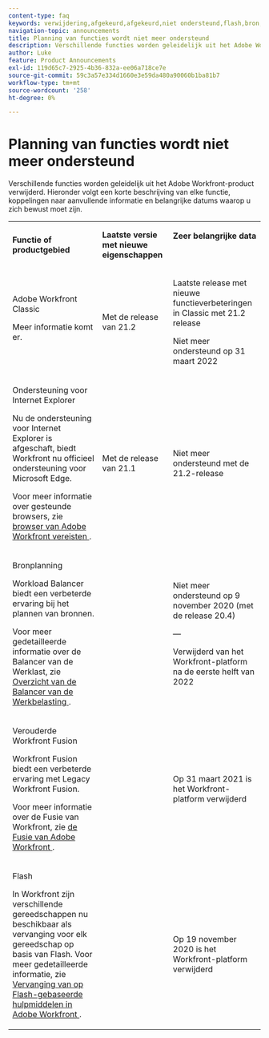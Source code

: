```yaml
---
content-type: faq
keywords: verwijdering,afgekeurd,afgekeurd,niet ondersteund,flash,bron,plannen
navigation-topic: announcements
title: Planning van functies wordt niet meer ondersteund
description: Verschillende functies worden geleidelijk uit het Adobe Workfront-product verwijderd. Hieronder volgt een korte beschrijving van elke functie, koppelingen naar aanvullende informatie en belangrijke datums waarop u zich bewust moet zijn.
author: Luke
feature: Product Announcements
exl-id: 119d65c7-2925-4b36-832a-ee06a718ce7e
source-git-commit: 59c3a57e334d1660e3e59da480a90060b1ba81b7
workflow-type: tm+mt
source-wordcount: '258'
ht-degree: 0%

---
```


# Planning van functies wordt niet meer ondersteund

Verschillende functies worden geleidelijk uit het Adobe Workfront-product verwijderd. Hieronder volgt een korte beschrijving van elke functie, koppelingen naar aanvullende informatie en belangrijke datums waarop u zich bewust moet zijn.

<table style="table-layout:auto"> 
 <col> 
 <col data-mc-conditions=""> 
 <col> 
 <tbody> 
  <tr> 
   <td><b>Functie of productgebied</b></td> 
   <td><strong> Laatste versie met nieuwe eigenschappen </strong> </td> 
   <td> <p rowspan="2"><strong> Zeer belangrijke data </strong> </p> <p rowspan="2"> </p> </td> 
  </tr> 
  <tr data-mc-conditions=""> 
   <td>Adobe Workfront Classic <p style="font-weight: normal;">Meer informatie komt er.</p> </td> 
   <td>Met de release van 21.2</td> 
   <td> <p>Laatste release met nieuwe functieverbeteringen in Classic met 21.2 release</p> <p>Niet meer ondersteund op 31 maart 2022</p> </td> 
  </tr> 
  <tr data-mc-conditions=""> 
   <td> <p>Ondersteuning voor Internet Explorer</p> <p>Nu de ondersteuning voor Internet Explorer is afgeschaft, biedt Workfront nu officieel ondersteuning voor Microsoft Edge. </p> <p>Voor meer informatie over gesteunde browsers, zie <a href="../../workfront-basics/workfront-browser-requirements.md" class="MCXref xref"> browser van Adobe Workfront vereisten </a>.</p> </td> 
   <td>Met de release van 21.1</td> 
   <td>Niet meer ondersteund met de 21.2-release</td> 
  </tr> 
  <tr> 
   <td> <p>Bronplanning</p> <p>Workload Balancer biedt een verbeterde ervaring bij het plannen van bronnen.</p> <p>Voor meer gedetailleerde informatie over de Balancer van de Werklast, zie <a href="../../resource-mgmt/workload-balancer/overview-workload-balancer.md"> Overzicht van de Balancer van de Werkbelasting </a>.</p> </td> 
   <td> </td> 
   <td> <p>Niet meer ondersteund op 9 november 2020 (met de release 20.4)</p> <p>—</p> <p>Verwijderd van het Workfront-platform na de eerste helft van 2022</p> </td> 
  </tr> 
  <tr> 
   <td> <p>Verouderde Workfront Fusion</p> <p>Workfront Fusion biedt een verbeterde ervaring met Legacy Workfront Fusion.</p> <p>Voor meer informatie over de Fusie van Workfront, zie <a href="../../workfront-fusion/workfront-fusion-2.md" class="MCXref xref"> de Fusie van Adobe Workfront </a>.</p> </td> 
   <td> </td> 
   <td>Op 31 maart 2021 is het Workfront-platform verwijderd</td> 
  </tr> 
  <tr> 
   <td> <p>Flash</p> <p>In Workfront zijn verschillende gereedschappen nu beschikbaar als vervanging voor elk gereedschap op basis van Flash. Voor meer gedetailleerde informatie, zie <a href="../../product-announcements/announcements/announcement-archive/replace-flash-tools.md" class="MCXref xref"> Vervanging van op Flash-gebaseerde hulpmiddelen in Adobe Workfront </a>.</p> </td> 
   <td> </td> 
   <td> <p> </p> <p>Op 19 november 2020 is het Workfront-platform verwijderd</p> </td> 
  </tr> <!--
   <tr data-mc-conditions="QuicksilverOrClassic.Draft mode"> 
    <td> <p>Enhanced Authentication 1.0</p> <p>The method of migrating to the new Enhanced Authentication 2.0 depends on whether you are using Legacy Authentication or Enhanced Authentication 1.0. For more information, see <a href="../../administration-and-setup/manage-workfront/security/get-started-enhanced-authentication.md" class="MCXref xref">Enhanced Authentication overview</a>.</p> </td> 
    <td>&nbsp;</td> 
    <td>2021</td> 
   </tr>
  --> <!--
   <tr data-mc-conditions="QuicksilverOrClassic.Draft mode"> 
    <td> <p>Allowlist updates </p> <!--
      <p data-mc-conditions="QuicksilverOrClassic.Draft mode">Split</p>
     --> <!--
      <p data-mc-conditions="QuicksilverOrClassic.Draft mode">Email Service updated (MailGun)</p>
     --> </td>

</tr>

</tbody> 
</table>
